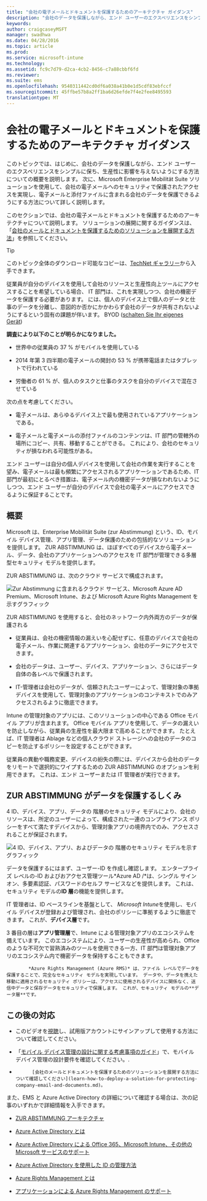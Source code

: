 ```yaml
---
title: "会社の電子メールとドキュメントを保護するためのアーキテクチャ ガイダンス"
description: "会社のデータを保護しながら、エンド ユーザーのエクスペリエンスをシンプルに保ち、生産性に影響を与えないようにします。"
keywords: 
author: craigcaseyMSFT
manager: swadhwa
ms.date: 04/28/2016
ms.topic: article
ms.prod: 
ms.service: microsoft-intune
ms.technology: 
ms.assetid: fc9c7d79-d2ca-4cb2-8456-c7a88cbbf6fd
ms.reviewer: 
ms.suite: ems
ms.openlocfilehash: 9540311442cd0df6a038a41b0e1d5cdf83ebfccf
ms.sourcegitcommit: 45ffbe57b8a2ff1ba6d26efde7f4e2fee8495593
translationtype: MT
---
```

# <a name="-"></a>会社の電子メールとドキュメントを保護するためのアーキテクチャ ガイダンス
このトピックでは、はじめに、会社のデータを保護しながら、エンド ユーザーのエクスペリエンスをシンプルに保ち、生産性に影響を与えないようにする方法についての概要を説明します。 次に、Microsoft Enterprise Mobilität Suite ソリューションを使用して、会社の電子メールへのセキュリティで保護されたアクセスを実現し、電子メールと添付ファイルに含まれる会社のデータを保護できるようにする方法について詳しく説明します。

このセクションでは、会社の電子メールとドキュメントを保護するためのアーキテクチャについて説明します。 ソリューションの展開に関するガイダンスは、「[会社のメールとドキュメントを保護するためのソリューションを展開する方法](learn-how-to-deploy-a-solution-for-protecting-company-email-and-documents.md)」を参照してください。

> [!TIP]
> このトピック全体のダウンロード可能なコピーは、[TechNet ギャラリー](https://gallery.technet.microsoft.com/Managing-Access-and-Help-b7a05d0d/file/140056/1/Managing%20Access%20and%20Help%20Protect%20Corporate%20Email%20Data%20on%20Mobile%20Devices.pdf)から入手できます。

従業員が自分のデバイスを使用して会社のリソースと生産性向上ツールにアクセスすることを希望している場合、 IT 部門は、これを実現しつつ、会社の機密データを保護する必要があります。 には、個人のデバイス上で個人のデータと仕事のデータを分離し、意図的か否かにかかわらず会社のデータが共有されないようにするという固有の課題が伴います。 BYOD ([schalten Sie Ihr eigenes Gerät](byod-design-considerations-guide.md))

**調査により以下のことが明らかになりました。**

-   世界中の従業員の 37 % がモバイルを使用している

-   2014 年第 3 四半期の電子メールの開封の 53 % が携帯電話またはタブレットで行われている

-   労働者の 61 % が、個人のタスクと仕事のタスクを自分のデバイスで混在させている

次の点を考慮してください。

-   電子メールは、あらゆるデバイス上で最も使用されているアプリケーションである。

-   電子メールと電子メールの添付ファイルのコンテンツは、IT 部門の管轄外の場所にコピー、共有、移動することができる。 これにより、会社のセキュリティが損なわれる可能性がある。

エンド ユーザーは自分の個人デバイスを使用して会社の作業を実行することを望み、電子メールは最も頻繁にアクセスされるアプリケーションであるため、IT 部門が最初にとるべき措置は、電子メール内の機密データが損なわれないようにしつつ、エンド ユーザーが自分のデバイスで会社の電子メールにアクセスできるように保証することです。

## <a name=""></a>概要
Microsoft は、Enterprise Mobilität Suite (zur Abstimmung) という、ID、モバイル デバイス管理、アプリ管理、データ保護のための包括的なソリューションを提供します。 ZUR ABSTIMMUNG は、ほぼすべてのデバイスから電子メール、データ、会社のアプリケーションへのアクセスを IT 部門が管理できる多層型セキュリティ モデルを提供します。

ZUR ABSTIMMUNG は、次のクラウド サービスで構成されます。

![Zur Abstimmung に含まれるクラウド サービス、Microsoft Azure AD Premium、Microsoft Intune、および Microsoft Azure Rights Management を示すグラフィック](./media/ProtectEmail/Enterprise-Mobility-Suite.png)

ZUR ABSTIMMUNG を使用すると、会社のネットワーク内外両方のデータが保護される

-   従業員は、会社の機密情報の漏えいを心配せずに、任意のデバイスで会社の電子メール、作業に関連するアプリケーション、会社のデータにアクセスできます。

-   会社のデータは、ユーザー、デバイス、アプリケーション、さらにはデータ自体の各レベルで保護されます。

-   IT-管理者は会社のデータが、信頼されたユーザーによって、管理対象の準拠デバイスを使用して、管理対象のアプリケーションのコンテキストでのみアクセスされるように徹底できます。

Intune の管理対象のアプリには、このソリューションの中心である Office モバイル アプリが含まれます。 Office モバイル アプリを使用して、データの漏えいを防止しながら、従業員の生産性を最大限まで高めることができます。 たとえば、IT 管理者は Ablage などの個人クラウド ストレージへの会社のデータのコピーを防止するポリシーを設定することができます。

従業員の異動や職務変更、デバイスの紛失の際には、デバイスから会社のデータをリモートで選択的にワイプするための ZUR ABSTIMMUNG のオプションを利用できます。 これは、エンド ユーザーまたは IT 管理者が実行できます。

## <a name="ems-"></a>ZUR ABSTIMMUNG がデータを保護するしくみ
4 ID、デバイス、アプリ、データの 階層のセキュリティ モデルにより、会社のリソースは、所定のユーザーによって、構成された一連のコンプライアンス ポリシーをすべて満たすデバイスから、管理対象アプリの境界内でのみ、アクセスされることが保証されます。

![4 ID、デバイス、アプリ、およびデータの 階層のセキュリティ モデルを示すグラフィック](./media/ProtectEmail/Protecting_your_data.png)

データを保護するにはまず、ユーザー-ID を作成し確認します。 エンタープライズ レベルの-ID およびおアクセス管理ツール*Azure AD /*は、シングル サインオン、多要素認証、パスワードのセルフ サービスなどを提供します。 これは、セキュリティ モデルの**ID 層**の機能を提供します。

IT 管理者は、ID ベースラインを基盤として、 *Microsoft Intune*を使用し、モバイル デバイスが登録および管理され、会社のポリシーに準拠するように徹底できます。 これが、**デバイス層**です。

3 番目の層は**アプリ管理層**で、Intune による管理対象アプリのエコシステムを備えています。 このエコシステムにより、ユーザーの生産性が高められ、Office のような不可欠で習熟済みのツールを使用できる一方、IT 部門は管理対象アプリのエコシステム内で機密データを保持することもできます。


            *Azure Rights Management (Azure RMS)* は、ファイル レベルでデータを保護することで、完全なセキュリティ モデルを実現しています。 データや、データを携えた移動に適用されるセキュリティ ポリシーは、アクセスに使用されるデバイスに関係なく、送信中データと保存データをセキュリティで保護します。 これが、セキュリティ モデルの**データ層**です。

## <a name=""></a>この後の対応
- このビデオを[視聴](https://www.youtube.com/watch?v=ltcZvm4VOFU)し、試用版アカウントにサインアップして使用する方法について確認してください。

- 「[モバイル デバイス管理の設計に関する考慮事項のガイド](mdm-design-considerations-guide.md)」で、モバイル デバイス管理の設計要件を確認してください。.

- 
            [会社のメールとドキュメントを保護するためのソリューションを展開する方法について確認してください](learn-how-to-deploy-a-solution-for-protecting-company-email-and-documents.md)。

また、EMS と Azure Active Directory の詳細について確認する場合は、次の記事のいずれかで詳細情報を入手できます。
- [ZUR ABSTIMMUNG アーキテクチャ](https://azure.microsoft.com/documentation/infographics/enterprise-mobility/)

- [Azure Active Directory とは](/active-directory/active-directory-whatis)

- [Azure Active Directory による Office 365、Microsoft Intune、その他の Microsoft サービスのサポート](/active-directory/active-directory-administer#what-is-an-azure-ad-tenant)

- [Azure Active Directory を使用した ID の管理方法](/active-directory/active-directory-administer)

- [Azure Rights Management とは](/rights-management/understand-explore/what-is-azure-rms)

- [アプリケーションによる Azure Rights Management のサポート](/rights-management/understand-explore/applications-support)

